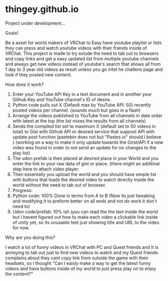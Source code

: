 # thingey.github.io

Project under development...

Goals!

Be a asset for world makers of VRChat to Easy have youtube playlist or lists they can press and watch youtube videos with their friends inside of VRChat.
This project is made to try exlude the need to tab out to browsers and copy links and get a easy updated list from multiple youtube channels and always get new videos instead of youtube's search that shows all from 1 day to 3 year old videos as result unless you go intot he challens page and look if they posted new content.

How does it work?

1. Enter your YouTube API Key in a text document and in another your Github Key and YouTube channel's ID of desire. 
2. Python code pulls out X (Default max by YouTube API: 50) recently posted videos per channel. (sounds much but goes in a flash)
3. Arrange the videos published to YouTube from all channels in date order with latest at the top (the list mixes the results from all channels)
4. Sends the compiled list set to maximum X (default set to 50 videos in total) to Gist with Github APi or desired service that suppost API with update post function (pastebin does not but "Pastes.io" should I believe )
(working on a way to make it only update towards the Girst/APi if a new video was found in order to not send an update for no changes to the play list)
5. The udon prefab is then placed at desired place in your World and you enter the link to your raw data of gist or place. (there might an additinal step here to attach video player.
6. Then essentally you upload the world and you should have simple list with buttons that loads the desired video to watch directly inside the world without the need to tab out of browser.
7. Progress:
8. Python code: 100% Done in terms from A to B (Now its just tweaking and modifying it to preform better on all ends and not do work it don't need to)
8. Udon code/prefab: 10% ish (you can read the the text inside the world but I havent figured out how to make each video a clickable link inside of unity yet, so its unusable text just showing title and URL to the video for now.

Why are you doing this?

I watch a lot of funny videos in VRChat with PC and Quest friends and It is annoying to tab out just to find new videos to watch and my Quest friends complains about they cant copy link from outside the game with their headsets, so I thought "Can I eaisly make a way to get the latest funny videos and have buttons inside of my world to just press play on to enjoy the content?"
